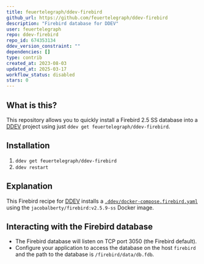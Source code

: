 ```yaml
---
title: feuertelegraph/ddev-firebird
github_url: https://github.com/feuertelegraph/ddev-firebird
description: "Firebird database for DDEV"
user: feuertelegraph
repo: ddev-firebird
repo_id: 674353134
ddev_version_constraint: ""
dependencies: []
type: contrib
created_at: 2023-08-03
updated_at: 2025-03-17
workflow_status: disabled
stars: 0
---
```


## What is this?

This repository allows you to quickly install a Firebird 2.5 SS database into a [DDEV](https://ddev.readthedocs.io) project using just `ddev get feuertelegraph/ddev-firebird`.

## Installation

1. `ddev get feuertelegraph/ddev-firebird`
2. `ddev restart`

## Explanation

This Firebird recipe for [DDEV](https://ddev.readthedocs.io) installs a [`.ddev/docker-compose.firebird.yaml`](https://github.com/feuertelegraph/ddev-firebird/blob/main/docker-compose.firebird.yaml) using the `jacobalberty/firebird:v2.5.9-ss` Docker image.

## Interacting with the Firebird database

* The Firebird database will listen on TCP port 3050 (the Firebird default).
* Configure your application to access the database on the host `firebird` and the path to the database is `/firebird/data/db.fdb`.
